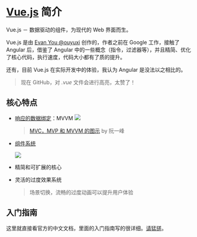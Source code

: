 # [Vue.js][] 简介

Vue.js － 数据驱动的组件，为现代的 Web 界面而生。

Vue.js 是由 [Evan You @ouyuxi][] 创作的，作者之前在 Google 工作，接触了 Angular 后，借鉴了 Angular 中的一些概念（指令，过滤器等），并且精简、优化了核心代码，执行速度，代码大小都有了质的提升。

还有，目前 Vue.js 在实际开发中的体验，我认为 Angular 是没法以之相比的。

> 现在 GitHub，对 *\.vue* 文件会进行高亮，太赞了！

## 核心特点

* [响应的数据绑定][]：MVVM
  ![](http://vuejs.org.cn/images/mvvm.png)
  > [MVC，MVP 和 MVVM 的图示][] by 阮一峰

* [组件系统][]

   ![](http://vuejs.org.cn/images/components.png)

* 精简和可扩展的核心

* 灵活的过度效果系统

  > 场景切换，流畅的过度动画可以提升用户体验

## 入门指南

 这里就直接看官方的中文文档，里面的入门指南写的很详细。[请猛搓][]。

[Vue.js]: http://vuejs.org.cn/
[响应的数据绑定]: http://vuejs.org.cn/guide/overview.html#响应的数据绑定
[组件系统]: http://vuejs.org.cn/guide/overview.html#组件系统
[MVC，MVP 和 MVVM 的图示]: http://www.ruanyifeng.com/blog/2015/02/mvcmvp_mvvm.html
[Evan You @ouyuxi]: https://twitter.com/youyuxi
[请猛搓]: http://vuejs.org.cn/guide/